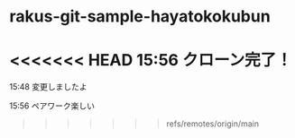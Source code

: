 # rakus-git-sample-hayatokokubun

<<<<<<< HEAD
15:56 クローン完了！
=======
15:48 変更しましたよ

15:56 ペアワーク楽しい
>>>>>>> refs/remotes/origin/main
